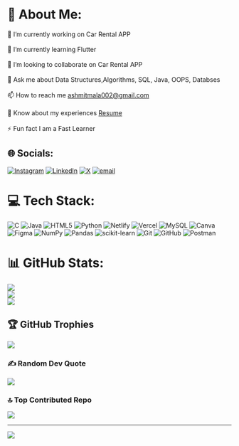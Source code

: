 # 💫 About Me:
🔭 I’m currently working on Car Rental APP<br><br>🌱 I’m currently learning Flutter<br><br>👯 I’m looking to collaborate on Car Rental APP<br><br>💬 Ask me about Data Structures,Algorithms, SQL, Java, OOPS, Databses<br><br>📫 How to reach me ashmitmala002@gmail.com<br><br>📄 Know about my experiences [Resume](https://drive.google.com/file/d/1grqQepiR73xAp2F7yqL_T_2cvdO9GDQd/view?usp=sharing)<br><br>⚡ Fun fact I am a Fast Learner


## 🌐 Socials:
[![Instagram](https://img.shields.io/badge/Instagram-%23E4405F.svg?logo=Instagram&logoColor=white)](https://instagram.com/___a_s_h_m_i_t___) [![LinkedIn](https://img.shields.io/badge/LinkedIn-%230077B5.svg?logo=linkedin&logoColor=white)](https://linkedin.com/in/ashmitsingh-mala) [![X](https://img.shields.io/badge/X-black.svg?logo=X&logoColor=white)](https://x.com/ashmit_mala) [![email](https://img.shields.io/badge/Email-D14836?logo=gmail&logoColor=white)](mailto:ashmitmala002@gmail.com) 

# 💻 Tech Stack:
![C](https://img.shields.io/badge/c-%2300599C.svg?style=flat-square&logo=c&logoColor=white) ![Java](https://img.shields.io/badge/java-%23ED8B00.svg?style=flat-square&logo=openjdk&logoColor=white) ![HTML5](https://img.shields.io/badge/html5-%23E34F26.svg?style=flat-square&logo=html5&logoColor=white) ![Python](https://img.shields.io/badge/python-3670A0?style=flat-square&logo=python&logoColor=ffdd54) ![Netlify](https://img.shields.io/badge/netlify-%23000000.svg?style=flat-square&logo=netlify&logoColor=#00C7B7) ![Vercel](https://img.shields.io/badge/vercel-%23000000.svg?style=flat-square&logo=vercel&logoColor=white) ![MySQL](https://img.shields.io/badge/mysql-4479A1.svg?style=flat-square&logo=mysql&logoColor=white) ![Canva](https://img.shields.io/badge/Canva-%2300C4CC.svg?style=flat-square&logo=Canva&logoColor=white) ![Figma](https://img.shields.io/badge/figma-%23F24E1E.svg?style=flat-square&logo=figma&logoColor=white) ![NumPy](https://img.shields.io/badge/numpy-%23013243.svg?style=flat-square&logo=numpy&logoColor=white) ![Pandas](https://img.shields.io/badge/pandas-%23150458.svg?style=flat-square&logo=pandas&logoColor=white) ![scikit-learn](https://img.shields.io/badge/scikit--learn-%23F7931E.svg?style=flat-square&logo=scikit-learn&logoColor=white) ![Git](https://img.shields.io/badge/git-%23F05033.svg?style=flat-square&logo=git&logoColor=white) ![GitHub](https://img.shields.io/badge/github-%23121011.svg?style=flat-square&logo=github&logoColor=white) ![Postman](https://img.shields.io/badge/Postman-FF6C37?style=flat-square&logo=postman&logoColor=white)
# 📊 GitHub Stats:
![](https://github-readme-stats.vercel.app/api?username=ashmit0073&theme=radical&hide_border=false&include_all_commits=false&count_private=false)<br/>
![](https://nirzak-streak-stats.vercel.app/?user=ashmit0073&theme=radical&hide_border=false)<br/>
![](https://github-readme-stats.vercel.app/api/top-langs/?username=ashmit0073&theme=radical&hide_border=false&include_all_commits=false&count_private=false&layout=compact)

## 🏆 GitHub Trophies
![](https://github-profile-trophy.vercel.app/?username=ashmit0073&theme=radical&no-frame=false&no-bg=false&margin-w=4)

### ✍️ Random Dev Quote
![](https://quotes-github-readme.vercel.app/api?type=horizontal&theme=light)

### 🔝 Top Contributed Repo
![](https://github-contributor-stats.vercel.app/api?username=ashmit0073&limit=5&theme=dark&combine_all_yearly_contributions=true)

---
[![](https://visitcount.itsvg.in/api?id=ashmit0073&icon=5&color=0)](https://visitcount.itsvg.in)

<!-- Proudly created with GPRM ( https://gprm.itsvg.in ) -->
